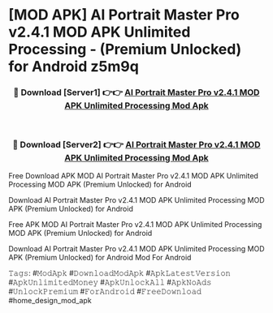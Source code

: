 # [MOD APK] AI Portrait Master Pro v2.4.1 MOD APK Unlimited Processing - (Premium Unlocked) for Android z5m9q



<div align="center">
<h3>🔴 Download [Server1] 👉👉 <a href="https://momento.my/?title=AI_Portrait_Master_Pro_v2.4.1_MOD_APK_Unlimited_Processing">AI Portrait Master Pro v2.4.1 MOD APK Unlimited Processing Mod Apk</a></h3><br>

<h3>🔴 Download [Server2] 👉👉 <a href="https://momento.my/?title=AI_Portrait_Master_Pro_v2.4.1_MOD_APK_Unlimited_Processing">AI Portrait Master Pro v2.4.1 MOD APK Unlimited Processing Mod Apk</a></h3>
</div>



Free Download APK MOD AI Portrait Master Pro v2.4.1 MOD APK Unlimited Processing MOD APK (Premium Unlocked) for Android

Download AI Portrait Master Pro v2.4.1 MOD APK Unlimited Processing MOD APK (Premium Unlocked) for Android

Free APK MOD AI Portrait Master Pro v2.4.1 MOD APK Unlimited Processing MOD APK (Premium Unlocked) for Android

Download AI Portrait Master Pro v2.4.1 MOD APK Unlimited Processing MOD APK (Premium Unlocked) for Android Mod For Android

𝚃𝚊𝚐𝚜: #𝙼𝚘𝚍𝙰𝚙𝚔 #𝙳𝚘𝚠𝚗𝚕𝚘𝚊𝚍𝙼𝚘𝚍𝙰𝚙𝚔 #𝙰𝚙𝚔𝙻𝚊𝚝𝚎𝚜𝚝𝚅𝚎𝚛𝚜𝚒𝚘𝚗 #𝙰𝚙𝚔𝚄𝚗𝚕𝚒𝚖𝚒𝚝𝚎𝚍𝙼𝚘𝚗𝚎𝚢 #𝙰𝚙𝚔𝚄𝚗𝚕𝚘𝚌𝚔𝙰𝚕𝚕 #𝙰𝚙𝚔𝙽𝚘𝙰𝚍𝚜 #𝚄𝚗𝚕𝚘𝚌𝚔𝙿𝚛𝚎𝚖𝚒𝚞𝚖 #𝙵𝚘𝚛𝙰𝚗𝚍𝚛𝚘𝚒𝚍 #𝙵𝚛𝚎𝚎𝙳𝚘𝚠𝚗𝚕𝚘𝚊𝚍 #home_design_mod_apk
